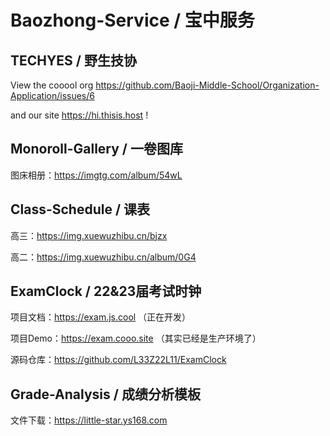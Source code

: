 # Baozhong-Service / 宝中服务

## TECHYES / 野生技协

View the cooool org https://github.com/Baoji-Middle-School/Organization-Application/issues/6

and our site https://hi.thisis.host !

## Monoroll-Gallery / 一卷图库

图床相册：https://imgtg.com/album/54wL

## Class-Schedule / 课表

高三：https://img.xuewuzhibu.cn/bjzx

高二：https://img.xuewuzhibu.cn/album/0G4

## ExamClock / 22&23届考试时钟

项目文档：https://exam.js.cool （正在开发）

项目Demo：https://exam.cooo.site （其实已经是生产环境了）

源码仓库：https://github.com/L33Z22L11/ExamClock

## Grade-Analysis / 成绩分析模板

文件下载：https://little-star.ys168.com
